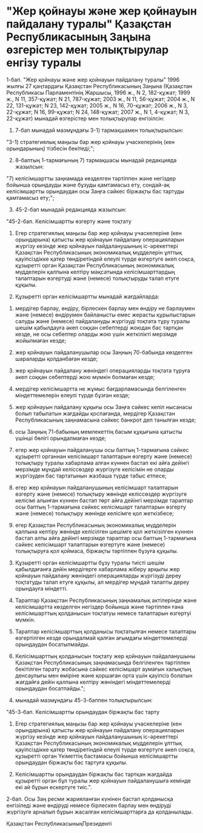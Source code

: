# "Жер қойнауы және жер қойнауын пайдалану туралы" Қазақстан Республикасының Заңына өзгерістер мен толықтырулар енгізу туралы

1-бап. "Жер қойнауы және жер қойнауын пайдалану туралы" 1996 жылғы 27 қаңтардағы Қазақстан Республикасының Заңына (Қазақстан Республикасы Парламентінің Жаршысы, 1996 ж., N 2, 182-құжат; 1999 ж., N 11, 357-құжат; N 21, 787-құжат; 2003 ж., N 11, 56-құжат; 2004 ж., N 22, 131-құжат; N 23, 142-құжат; 2005 ж., N 16, 70-құжат; 2006 ж., N 3, 22-құжат; N 16, 99-құжат; N 24, 148-құжат; 2007 ж., N 1, 4-құжат; N 3, 22-құжат) мынадай өзгерістер мен толықтырулар енгізілсін:

1) 7-бап мынадай мазмұндағы 3-1) тармақшамен толықтырылсын:

"3-1) стратегиялық маңызы бар жер қойнауы учаскелерінің (кен орындарының) тізбесін бекітеді;";

2) 8-баптың 1-тармағының 7) тармақшасы мынадай редакцияда жазылсын:

"7) келісімшартты заңнамада көзделген тәртіппен және негіздер бойынша орындауды және бұзуды қамтамасыз ету, сондай-ақ келісімшартты орындаудан осы Заңға сәйкес біржақты бас тартуды қамтамасыз ету;";

3) 45-2-бап мынадай редакцияда жазылсын:

"45-2-бап. Келісімшартты өзгерту және тоқтату

1. Егер стратегиялық маңызы бар жер қойнауы учаскелеріне (кен орындарына) қатысты жер қойнауын пайдалану операцияларын жүргізу кезінде жер қойнауын пайдаланушының іс-әрекеттері Қазақстан Республикасының экономикалық мүдделерін ұлттық қауіпсіздікке қатер төндіретіндей елеулі түрде өзгертуге әкеп соқса, құзыретті орган Қазақстан Республикасының экономикалық мүдделерін қалпына келтіру мақсатында келісімшарттардың талаптарын өзгертуді және (немесе) толықтыруды талап етуге құқылы.

2. Құзыретті орган келісімшартты мынадай жағдайларда:

1) мердігер барлау, өндіру, бірлескен барлау мен өндіру не барлаумен және (немесе) өндірумен байланысты емес жерасты құрылыстарын салуды және (немесе) пайдалануды жүргізуді тоқтата тұру туралы шешім қабылдауға әкеп соққан себептерді жоюдан бас тартқан кезде, не осы себептер оларды жою үшін жеткілікті мерзімде жойылмаған кезде;

2) жер қойнауын пайдаланушылар осы Заңның 70-бабында көзделген шараларды қолданбаған кезде;

3) жер қойнауын пайдалану жөніндегі операцияларды тоқтата тұруға әкеп соққан себептерді жою мүмкін болмаған кезде;

4) мердігер келісімшартта не жұмыс бағдарламасында белгіленген міндеттемелерін елеулі түрде бұзған кезде;

5) жер қойнауын пайдалану құқығы осы Заңға сәйкес кепіл нысанасы болып табылатын жағдайды қоспағанда, мердігер Қазақстан Республикасының заңнамасына сәйкес банкрот деп танылған кезде;

6) осы Заңның 71-бабының мемлекеттің басым құқығына қатысты үшінші бөлігі орындалмаған кезде;

7) егер жер қойнауын пайдаланушы осы баптың 1-тармағына сәйкес құзыретті органнан келісімшарт талаптарын өзгерту және (немесе) толықтыру туралы хабарлама алған күннен бастап екі айға дейінгі мерзімде мұндай келіссөздер жүргізуге келісімін не оларды жүргізуден бас тартатынын жазбаша түрде табыс етпесе;

8) егер жер қойнауын пайдаланушының келісімшарт талаптарын өзгерту және (немесе) толықтыру жөнінде келіссөздер жүргізуге келісімі алынған күннен бастап төрт айға дейінгі мерзімде тараптар осы баптың 1-тармағына сәйкес келісімшарт талаптарын өзгерту және (немесе) толықтыру жөнінде келісімге қол жеткізбесе;

9) егер Қазақстан Республикасының экономикалық мүдделерін қалпына келтіру жөнінде келісілген шешімге қол жеткізілген күннен бастап алты айға дейінгі мерзімде тараптар осы баптың 1-тармағына сәйкес келісімшарт талаптарын өзгертуге және (немесе) толықтыруға қол қоймаса, біржақты тәртіппен бұзуға құқылы.

3. Құзыретті орган келісімшартты бұзу туралы тиісті шешім қабылдағанға дейін мердігерге хабарлама жіберу арқылы жер қойнауын пайдалану жөніндегі операцияларды жүргізуді дереу тоқтатуды талап етуге құқылы, ал мердігер мұндай талапты дереу орындауға міндетті.

4. Тараптар Қазақстан Республикасының заңнамалық актілерінде және келісімшартта көзделген негіздер бойынша және тәртіппен ғана келісімшарттың қолданысын тоқтатуы немесе талаптарын өзгертуі мүмкін.

5. Тараптар келісімшарттың қолданысы тоқтатылған немесе талаптары өзгертілген кезде орындалмай қалған ағымдағы міндеттемелерді орындаудан босатылмайды.

6. Келісімшарттың қолданысын тоқтату жер қойнауын пайдаланушыны Қазақстан Республикасының заңнамасында белгіленген тәртіппен бекітілген тарату жобасына сәйкес келісімшарт аумағын халықтың денсаулығы мен өміріне және қоршаған орта үшін қауіпсіз болатын жағдайға дейін қалпына келтіру жөніндегі міндеттемелерді орындаудан босатпайды.";

4) мынадай мазмұндағы 45-3-баппен толықтырылсын:

"45-3-бап. Келісімшартты орындаудан біржақты бас тарту

1. Егер стратегиялық маңызы бар жер қойнауы учаскелеріне (кен орындарына) қатысты жер қойнауын пайдалану операцияларын жүргізу кезінде жер қойнауын пайдаланушының іс-әрекеттері Қазақстан Республикасының экономикалық мүдделерін ұлттық қауіпсіздікке қатер төндіретіндей елеулі түрде өзгертуге әкеп соқса, құзыретті орган Үкіметтің бастамасы бойынша келісімшартты орындаудан біржақты бас тартуға құқылы.

2. Келісімшартты орындаудан біржақты бас тартқан жағдайда құзыретті орган бұл туралы жер қойнауын пайдаланушыға кемінде екі ай бұрын ескертуге тиіс.".

2-бап. Осы Заң ресми жарияланған күнінен бастап қолданысқа енгізіледі және өндіруді немесе бірлескен барлау мен өндіруді жүргізуге арналып бұрын жасалған келісімшарттарға да қолданылады.

Қазақстан РеспубликасыныңПрезиденті

